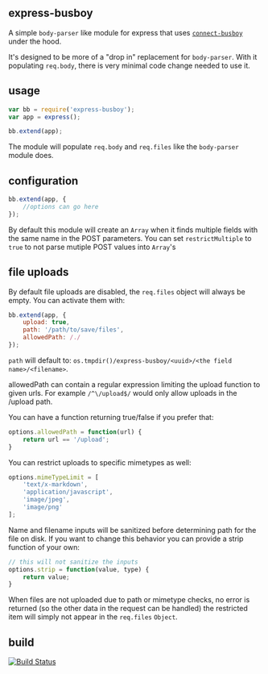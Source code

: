 express-busboy
--------------

A simple `body-parser` like module for express that
uses [`connect-busboy`](https://github.com/mscdex/connect-busboy) under the hood.

It's designed to be more of a "drop in" replacement for `body-parser`.
With it populating `req.body`, there is very minimal code change needed to use it.

usage
-----

```js
var bb = require('express-busboy');
var app = express();

bb.extend(app);
```

The module will populate `req.body` and `req.files` like the `body-parser` module does.

configuration
-------------

```js
bb.extend(app, {
    //options can go here
});
```

By default this module will create an `Array` when it finds multiple fields with the
same name in the POST parameters. You can set `restrictMultiple` to `true` to 
not parse mutiple POST values into `Array`'s

file uploads
------------

By default file uploads are disabled, the `req.files` object will always be empty. You can activate them with:

```js
bb.extend(app, {
    upload: true,
    path: '/path/to/save/files',
    allowedPath: /./
});
```

`path` will default to: `os.tmpdir()/express-busboy/<uuid>/<the field name>/<filename>`.

allowedPath can contain a regular expression limiting the upload function to given urls. For example `/^\/upload$/` would only allow uploads in the /upload path.


You can have a function returning true/false if you prefer that:

```js
options.allowedPath = function(url) {
    return url == '/upload';
}
```

You can restrict uploads to specific mimetypes as well:

```js
options.mimeTypeLimit = [
    'text/x-markdown',
    'application/javascript',
    'image/jpeg',
    'image/png'
];
```

Name and filename inputs will be sanitized before determining path for the file on disk.  If you want to change this behavior you can provide a strip function of your own:

```js
// this will not sanitize the inputs
options.strip = function(value, type) {
    return value;
}
```

When files are not uploaded due to path or mimetype checks, no error is returned (so the other data in the request can be handled) the restricted item
will simply not appear in the `req.files` `Object`.

build
-----

[![Build Status](https://travis-ci.org/yahoo/express-busboy.svg?branch=master)](https://travis-ci.org/yahoo/express-busboy)
